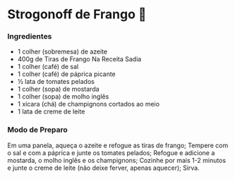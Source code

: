 # Strogonoff de Frango :chicken:

### Ingredientes

- 1 colher (sobremesa) de azeite
- 400g de Tiras de Frango Na Receita Sadia
- 1 colher (café) de sal
- 1 colher (café) de páprica picante
- ½ lata de tomates pelados
- 1 colher (sopa) de mostarda
- 1 colher (sopa) de molho inglês
- 1 xícara (chá) de champignons cortados ao meio
- 1 lata de creme de leite

### Modo de Preparo

Em uma panela, aqueça o azeite e refogue as tiras de frango;
Tempere com o sal e com a páprica e junte os tomates pelados;
Refogue e adicione a mostarda, o molho inglês e os champignons;
Cozinhe por mais 1-2 minutos e junte o creme de leite (não deixe ferver, apenas aquecer);
Sirva.





